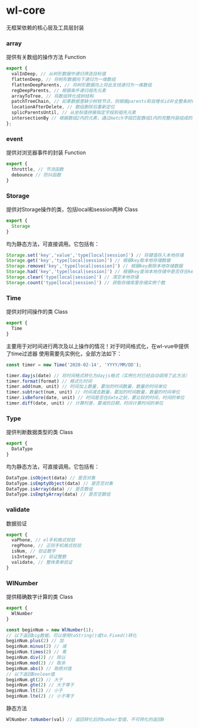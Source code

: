 # wl-core

无框架依赖的核心层及工具层封装

### array
提供有关数组的操作方法 Function
```js
export {
  valInDeep, // 从树形数据中递归筛选目标值
  flattenDeep, // 将树形数据向下递归为一维数组
  flattenDeepParents, // 将树形数据向上将此支线递归为一维数组
  regDeepParents, // 根据条件递归祖先元素
  arrayToTree, // 将数组转化成树结构
  patchTreeChain, // 如果数据里缺少树枝节点，则根据parents和自增长id补全整条树链，输出数据调用上部arrToTree函数组装成完整的树
  locationAfterDelete, // 数组删除后重新定位
  splicParentsUntil, // 从坐标值拼接指定字段到祖先元素
  intersectionBy // 根据数组2内的元素，通过match字段匹配数组1内的完整内容组成的数据
};
```

### event
提供对浏览器事件的封装 Function
```js
export {
  throttle, // 节流函数
  debounce // 防抖函数
}
```

### Storage
提供对Storage操作的类，包括local和session两种 Class
```js
export {
  Storage
}
```
均为静态方法，可直接调用。它包括有：
```js
Storage.set('key','value','type[local|session]') // 将键值存入本地存储
Storage.get('key','type[local|session]') // 根据key取本地存储数据
Storage.remove('key','type[local|session]') // 根据key删除本地存储数据
Storage.had('key','type[local|session]') // 根据key查询本地存储中是否存在key的实例
Storage.clear('type[local|session]') // 清空本地存储
Storage.count('type[local|session]') // 获取存储库里存储实例个数
```

### Time
提供对时间操作的类 Class
```js
export {
  Time
}
```
主要用于对时间进行两次及以上操作的情况！对于时间格式化，在wl-vue中提供了time过滤器
使用需要先实例化，全部方法如下：
```js
const timer = new Time('2020-02-14', 'YYYY/MM/DD');

timer.dayjs(date) // 将时间格式转化为dayjs格式（实例化时已经自动调用了此方法）
timer.format(format) // 格式化时间
timer.add(num, unit) // 时间加上数量，要加的时间数量，数量的时间单位
timer.subtract(num, unit) // 时间减去数量，要加的时间数量，数量的时间单位
timer.isBefore(date, unit) // 时间是否在date之前，要比较的时间，时间的单位
timer.diff(date, unit) // 计算时差，要减的日期，时间计算时间的单位
```

### Type
提供判断数据类型的类 Class
```js
export {
  DataType
}
```
均为静态方法，可直接调用。它包括有：
```js
DataType.isObject(data) // 是否对象
DataType.isEmptyObject(data) // 是否空对象
DataType.isArray(data) // 是否数组
DataType.isEmptyArray(data) // 是否空数组
```

### validate
数据验证
```js
export {
  vaPhone, // el手机格式校验
  regPhone, // 正则手机格式校验
  isNum, // 验证数字
  isInteger, // 验证整数
  validate, // 整体表单验证
}
```
### WlNumber
提供精确数字计算的类 Class
```js
export {
  WlNumber
}
```

```js
const beginNum = new WlNumber(1);
// 以下返回big数据，可以使用toString()或to.Fixed()转化
beginNum.plus(2) // 加
beginNum.minus(2) // 减
beginNum.times(2) // 乘
beginNum.div(2) // 除以
beginNum.mod(2) // 取余
beginNum.abs() // 取绝对值
// 以下返回Boolean值
beginNum.gt(2) // 大于
beginNum.gte(2) // 大于等于
beginNum.lt(2) // 小于
beginNum.lte(2) // 小于等于
```
静态方法
```js
WlNumber.toNumber(val) // 返回转化后的bumber型值，不可转化的返回0
```